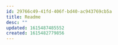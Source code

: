 ```yaml
---
id: 29766c49-41fd-406f-bd40-ac943769cb5a
title: Readme
desc: ""
updated: 1615487485552
created: 1615482779856
---
```


#

[//begin]: # "Autogenerated link references for markdown compatibility"
[flowing-comic-layouts]: flowing-comic-layouts.md "Flowing Comic Layouts"
[saga-tales]: saga-tales.md "Chat Documents"
[apl-spreadsheet]: apl-spreadsheet.md "Linear Algebra as Spreadsheet"
[system-archaeology]: system-archaeology.md "System Archaeology Seminar"
[interaction-semantics]: interaction-semantics.md "How do you create an interaction semantics?"
[microworld-languages]: microworld-languages.md "Domain-Learning with Computational Microworlds"
[text-design]: text-design.md "Text is a design tool"
[figma-hands]: figma-hands.md "Figma Hands"
[linux-desktop]: linux-desktop.md "GNU/Linux as an environment to prototype desktop environments"
[better-reading]: better-reading.md "Reading, but good"
[why-proof-assistants-bad]: why-proof-assistants-bad.md "Why are proof assistants so unfriendly?"
[video-associations]: video-associations.md "Video Hypnagogia/Phantasmagoria"
[mixloupe]: mixloupe.md "How do you make mixtapes in the current year?"
[minecraft-rest]: minecraft-rest.md "Making a REST API using Minecraft's metaphors"
[artifacts-artificial]: artifacts-artificial.md "Artifacts of the Artificial"
[//end]: # "Autogenerated link references"
